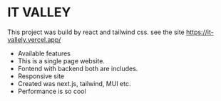 # IT VALLEY

This project was build by react and tailwind css. see the site https://it-vallely.vercel.app/

- Available features
- This is a single page website.
- Fontend with backend both are includes.
- Responsive site
- Created was next.js, tailwind, MUI etc.
- Performance is so cool
